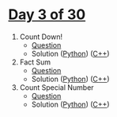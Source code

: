 # [Day 3 of 30](https://www.hackerrank.com/contests/day-3-of-30/challenges "Day 3 of 30 contest link")

1. Count Down!
   - [Question](https://www.hackerrank.com/contests/day-3-of-30/challenges/find-me-1-6 "Count Down!")
   - Solution ([Python](Count%20Down/Python/ "Solution in Python")) ([C++](Count%20Down/C++/ "Solution in C++"))
2. Fact Sum
   - [Question](https://www.hackerrank.com/contests/day-3-of-30/challenges/fact-sum "Fact Sum")
   - Solution ([Python](Fact%20Sum/Python/ "Solution in Python")) ([C++](Fact%20Sum/C++/ "Solution in C++"))
3. Count Special Number
   - [Question](https://www.hackerrank.com/contests/day-3-of-30/challenges/count-special-number "Count Special Number")
   - Solution ([Python](Count%20Special%20Number/Python/ "Solution in Python")) ([C++](Count%20Special%20Number/C++/ "Solution in C++"))
